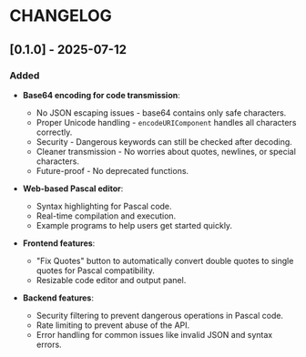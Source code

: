 # CHANGELOG

## [0.1.0] - 2025-07-12

### Added

- **Base64 encoding for code transmission**:
  - No JSON escaping issues - base64 contains only safe characters.
  - Proper Unicode handling - `encodeURIComponent` handles all characters correctly.
  - Security - Dangerous keywords can still be checked after decoding.
  - Cleaner transmission - No worries about quotes, newlines, or special characters.
  - Future-proof - No deprecated functions.

- **Web-based Pascal editor**:
  - Syntax highlighting for Pascal code.
  - Real-time compilation and execution.
  - Example programs to help users get started quickly.

- **Frontend features**:
  - "Fix Quotes" button to automatically convert double quotes to single quotes for Pascal compatibility.
  - Resizable code editor and output panel.

- **Backend features**:
  - Security filtering to prevent dangerous operations in Pascal code.
  - Rate limiting to prevent abuse of the API.
  - Error handling for common issues like invalid JSON and syntax errors.